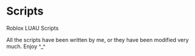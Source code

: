 # Scripts
Roblox LUAU Scripts

All the scripts have been written by me, or they have been modified very much.
Enjoy ^_^
